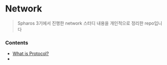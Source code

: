 # Network
> Spharos 3기에서 진행한 network 스터디 내용을 개인적으로 정리한 repo입니다

### Contents
- [What is Protocol?](https://github.com/Hwan0518/Network-Study/blob/main/Protocol.md)
- 
